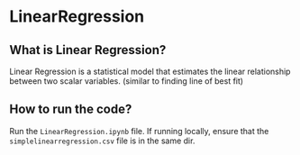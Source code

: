 # LinearRegression
## What is Linear Regression?
Linear Regression is a statistical model that estimates the linear relationship between two scalar variables. (similar to finding line of best fit)

## How to run the code?
Run the `LinearRegression.ipynb` file. If running locally, ensure that the `simplelinearregression.csv` file is in the same dir.
